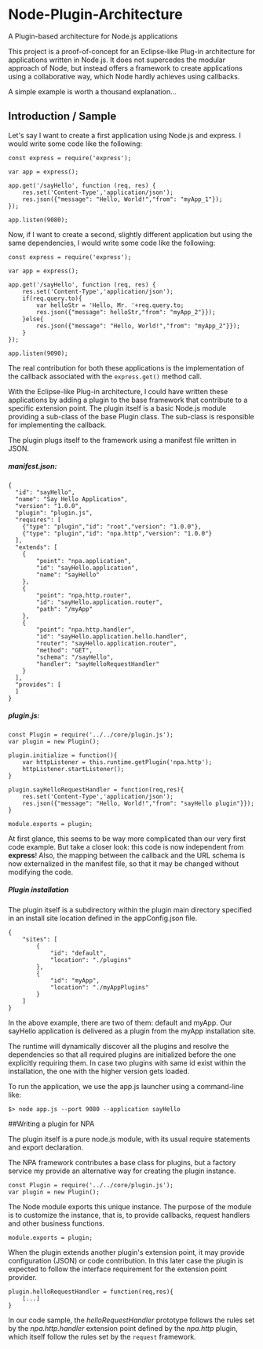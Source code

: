 # Node-Plugin-Architecture
A Plugin-based architecture for Node.js applications

This project is a proof-of-concept for an Eclipse-like Plug-in architecture for applications written in Node.js.
It does not supercedes the modular approach of Node, but instead offers a framework to create applications using a collaborative way, which Node hardly achieves using callbacks.

A simple example is worth a thousand explanation...

## Introduction / Sample

Let's say I want to create a first application using Node.js and express. I would write some code like the following:

    const express = require('express');  
      
    var app = express();  
      
    app.get('/sayHello', function (req, res) {  
        res.set('Content-Type','application/json');  
        res.json({"message": "Hello, World!","from": "myApp_1"});  
    });  
      
    app.listen(9080);  

Now, if I want to create a second, slightly different application but using the same dependencies, I would write some code like the following:

    const express = require('express');  
      
    var app = express();  
      
    app.get('/sayHello', function (req, res) {  
    	res.set('Content-Type','application/json');  
    	if(req.query.to){  
    		var helloStr = 'Hello, Mr. '+req.query.to;  
    		res.json({"message": helloStr,"from": "myApp_2"}});  
    	}else{  
    		res.json({"message": "Hello, World!","from": "myApp_2"}});  
    	}  
    });  
      
    app.listen(9090);  

The real contribution for both these applications is the implementation of the callback associated with the `express.get()` method call.

With the Eclipse-like Plug-in architecture, I could have written these applications by adding a plugin to the base framework that contribute to a specific extension point. 
The plugin itself is a basic Node.js module providing a sub-class of the base Plugin class. The sub-class is responsible for implementing the callback.  
  
The plugin plugs itself to the framework using a manifest file written in JSON.

##### manifest.json:

    {  
      "id": "sayHello",  
      "name": "Say Hello Application",  
      "version": "1.0.0",  
      "plugin": "plugin.js",  
      "requires": [  
      	{"type": "plugin","id": "root","version": "1.0.0"},  
      	{"type": "plugin","id": "npa.http","version": "1.0.0"}  
      ],  
      "extends": [  
      	{  
      		"point": "npa.application",  
      		"id": "sayHello.application",  
      		"name": "sayHello"  
      	},  
      	{  
      		"point": "npa.http.router",  
      		"id": "sayHello.application.router",  
      		"path": "/myApp"  
      	},  
      	{  
      		"point": "npa.http.handler",  
      		"id": "sayHello.application.hello.handler",  
      		"router": "sayHello.application.router",  
      		"method": "GET",  
      		"schema": "/sayHello",  
      		"handler": "sayHelloRequestHandler"  
      	}  
      ],  
      "provides": [  
      ]  
    }  

##### plugin.js:

    const Plugin = require('../../core/plugin.js');  
    var plugin = new Plugin();  
    
    plugin.initialize = function(){  
    	var httpListener = this.runtime.getPlugin('npa.http');  
    	httpListener.startListener();  
    }  
    
    plugin.sayHelloRequestHandler = function(req,res){  
    	res.set('Content-Type','application/json');  
    	res.json({"message": "Hello, World!","from": "sayHello plugin"}});  
    }  
    
    module.exports = plugin;  

At first glance, this seems to be way more complicated than our very first code example. But take a closer look: this code is now independent from **express**!
Also, the mapping between the callback and the URL schema is now externalized in the manifest file, so that it may be changed without modifying the code.  

##### Plugin installation  

The plugin itself is a subdirectory within the plugin main directory specified in an install site location defined in the appConfig.json file.

	{ 
		"sites": [
			{
				"id": "default",
				"location": "./plugins"
			},
			{
				"id": "myApp",
				"location": "./myAppPlugins"
			}
		]
	}

In the above example, there are two of them: default and myApp. Our sayHello application is delivered as a plugin from the myApp installation site.

The runtime will dynamically discover all the plugins and resolve the
dependencies so that all required plugins are initialized before the one explicitly requiring them. In case two plugins with same id exist within the installation, the one with the higher version gets loaded.  

To run the application, we use the app.js launcher using a command-line like:  

    $> node app.js --port 9080 --application sayHello

##Writing a plugin for NPA
    
The plugin itself is a pure node.js module, with its usual require statements and export declaration.

The NPA framework contributes a base class for plugins, but a factory service my provide an alternative way for creating the plugin instance.

	const Plugin = require('../../core/plugin.js');  
	var plugin = new Plugin();
  
The Node module exports this unique instance. The purpose of the module is to customize the instance, that is, to provide callbacks, request handlers and other business functions.

	module.exports = plugin;

When the plugin extends another plugin's extension point, it may provide configuration (JSON) or code contribution. In this later case
the plugin is expected to follow the interface requirement for the extension point provider.

	plugin.helloRequestHandler = function(req,res){
		[...]
	}

In our code sample, the  _helloRequestHandler_  prototype follows the rules set by the  _npa.http.handler_  extension point defined by the  _npa.http_  plugin, which itself follow the rules set by the  `request`  framework. 
    